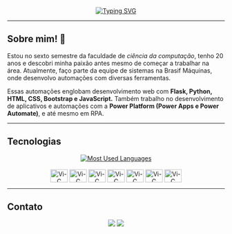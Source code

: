 <!-- Olá mundo animado -->
<div align="center">
  <a href="https://git.io/typing-svg">
    <img src="https://readme-typing-svg.demolab.com?font=Exo+2&weight=600&size=30&duration=4000&pause=50&color=B000FF&center=true&vCenter=true&multiline=true&repeat=false&random=false&width=435&height=100&lines=Ol%C3%A1+mundo!;Me+chamo+Vitor+Oliveira" alt="Typing SVG" />
  </a>
</div>

<hr>

<!-- Sobre mim -->
<div>
  <h2 align="left"><b>Sobre mim! 👋</b></h2>
  <p>Estou no sexto semestre da faculdade de <i>ciência da computação</i>, tenho 20 anos e descobri minha paixão antes mesmo de começar a trabalhar na área. Atualmente, faço parte da equipe de sistemas na Brasif Máquinas, onde desenvolvo automações com diversas ferramentas.</p>
  <p>Essas automações englobam desenvolvimento web com <b>Flask, Python, HTML, CSS, Bootstrap e JavaScript.</b> Também trabalho no desenvolvimento de aplicativos e automações com a <b>Power Platform (Power Apps e Power Automate)</b>, e até mesmo em RPA.</p>
</div>

<hr>

<!-- Tecnologias -->
<div align="center">
  <h2 align="left"><b>Tecnologias</b></h2>
  <a href="https://github.com/vitoroliveirasilva/github-readme-stats">
    <img src="https://github-readme-stats-git-masterrstaa-rickstaa.vercel.app/api/top-langs/?username=vitoroliveirasilva&line_height=10&card_width=290&layout=compact&hide_title=false&count_private=true&langs_count=4&show_icons=true&title_color=B000FFFF&hide=html,css&bg_color=000&text_color=8B8B8B&border_radius=3&border_color=B000FFFF&count_private=true" alt="Most Used Languages">
  </a>
    
</div>
<div align="center">
<br>
  <img align="center" alt="Vi-C" height="30" width="40" src="https://cdn.jsdelivr.net/gh/devicons/devicon/icons/html5/html5-original.svg"/>
  <img align="center" alt="Vi-C" height="30" width="40" src="https://cdn.jsdelivr.net/gh/devicons/devicon/icons/css3/css3-original.svg"/>
  <img align="center" alt="Vi-C" height="30" width="40" src="https://cdn.jsdelivr.net/gh/devicons/devicon/icons/javascript/javascript-original.svg"/>
  <img align="center" alt="Vi-C" height="30" width="40" src="https://cdn.jsdelivr.net/gh/devicons/devicon/icons/python/python-original.svg"/>
  <img align="center" alt="Vi-C" height="30" width="40" src="https://cdn.jsdelivr.net/gh/devicons/devicon/icons/flask/flask-original.svg"/>
  <img align="center" alt="Vi-C" height="30" width="40" src="https://cdn.jsdelivr.net/gh/devicons/devicon/icons/c/c-original.svg"/> 
  <img align="center" alt="Vi-C" height="30" width="40" src="https://cdn.jsdelivr.net/gh/devicons/devicon/icons/arduino/arduino-original-wordmark.svg"/>       
</div>
<hr>
<div align="center">
  <h2 align="left">Contato</h2>
  <a href="https://www.linkedin.com/in/vitor-oliveira-302558228" target="_blank"><img src="https://img.shields.io/badge/LinkedIn-0077B5?style=for-the-badge&logo=linkedin&logoColor=white"></a>
  <a href="https://www.instagram.com/vituuu.pdf/" target="_blank"><img src="https://img.shields.io/badge/Instagram-E4405F?style=for-the-badge&logo=instagram&logoColor=white"></a>
</div>
